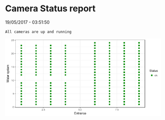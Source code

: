 Camera Status report
================
19/05/2017 - 03:51:50

    All cameras are up and running

![](camreport_files/figure-markdown_github/unnamed-chunk-2-1.png)
